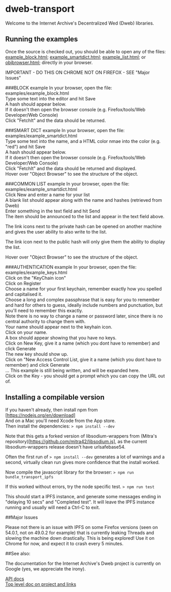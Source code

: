 # dweb-transport

Welcome to the Internet Archive's Decentralized Wed (Dweb) libraries. 

## Running the examples
Once the source is checked out, you should be able to open any of the files:
[example_block.html](examples/example_block.html);
[example_smartdict.html](examples/example_smartdict.html); 
[example_list.html](examples/example_list.html); 
or [objbrowser.html](examples/objbrowser.html); 
directly in your browser.

IMPORTANT - DO THIS ON CHROME NOT ON FIREFOX - SEE "Major Issues"

###BLOCK example
In your browser, open the file:  examples/example_block.html  
Type some text into the editor and hit Save  
A hash should appear below.  
If it doesn't then open the browser console (e.g. Firefox/tools/Web Developer/Web Console)  
Click "FetchIt" and the data should be returned.

###SMART DICT example
In your browser, open the file:  examples/example_smartdict.html  
Type some text into the name, and a HTML color nmae into the color (e.g. "red") and hit Save  
A hash should appear below.  
If it doesn't then open the browser console (e.g. Firefox/tools/Web Developer/Web Console)  
Click "FetchIt" and the data should be returned and displayed.  
Hover over "Object Browser" to see the structure of the object.

###COMMON LIST example
In your browser, open the file:  examples/example_smartdict.html  
Click New and enter a name for your list  
A blank list should appear along with the name and hashes (retrieved from Dweb)  
Enter something in the text field and hit Send  
The item should be announced to the list and appear in the text field above.

The link icons next to the private hash can be opened on another machine and gives 
the user ability to also write to the list.

The link icon next to the public hash will only give them the ability to display the list.

Hover over "Object Browser" to see the structure of the object.

###AUTHENTICATION example
In your browser, open the file:  examples/example_keys.html  
Click on the "KeyChain icon"  
Click on Register  
Choose a name for your first keychain, remember exactly how you spelled and capitalised it.  
Choose a long and complex passphrase that is easy for you to remember and hard for others to guess, ideally include numbers and punctuation, but you'll need to remember this exactly.  
Note there is no way to change a name or password later, since there is no central authority to change them with.  
Your name should appear next to the keyhain icon.  
Click on your name.  
A box should appear showing that you have no keys.  
Click on New Key, give it a name (which you dont have to remember) and click Generate  
The new key should show up.  
Click on "New Access Control List, give it a name (which you dont have to remember) and click Generate  
...  This example is still being written, and will be expanded here.   
Click on the Key - you should get a prompt which you can copy the URL out of.  

## Installing a compilable version
If you haven't already, then install npm from [https://nodejs.org/en/download]  
And on a Mac you'll need Xcode from the App store.  
Then install the dependencies: ```> npm install --dev```

Note that this gets a forked version of libsodium-wrappers from (Mitra's repository)[https://github.com/mitra42/libsodium.js], 
as the current libsodium-wrappers release doesn't have urlsafebase54.

Often the first run of ```> npm install --dev``` generates a lot of warnings and a second, 
virtually clean run gives more confidence that the install worked.

Now compile the javascript library for the browser: ```> npm run bundle_transport_ipfs```

If this worked without errors, try the node specific test. ```> npm run test```

This should start a IPFS instance, and generate some messages ending in "delaying 10 secs" and "Completed test".
It will leave the IPFS instance running and usually will need a Ctrl-C to exit.

##Major Issues

Please not there is an issue with IPFS on some Firefox versions (seen on 54.0.1, not on 49.0.2 for example) that is currently leaking Threads and slowing the machine down
drastically. This is being explored!  Use it on Chrome for now, and expect it to crash every 5 minutes.

##See also:

The documentation for the Internet Archive's Dweb project is currently on Google (yes, we appreciate the irony). 

[API docs](https://docs.google.com/document/d/1_MttdWglsIOIajqtiSW5AWuf6YObZP8AA2LF9OV4xOM/edit#)  
[Top level doc on project and links](https://docs.google.com/document/d/1-lI352gV_ma5ObAO02XwwyQHhqbC8GnAaysuxgR2dQo/edit#)


